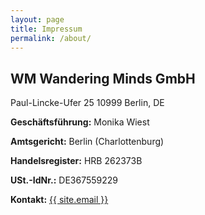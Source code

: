 ```yaml
---
layout: page
title: Impressum
permalink: /about/
---
```



<h2>WM Wandering Minds GmbH</h2>
Paul-Lincke-Ufer 25
10999 Berlin, DE

<b>Geschäftsführung:</b> Monika Wiest

<b>Amtsgericht:</b> Berlin (Charlottenburg)

<b>Handelsregister:</b> HRB 262373B

<b>USt.-IdNr.:</b> DE367559229

<b>Kontakt:</b> <a href="mailto:{{ site.email }}">{{ site.email }}</a>